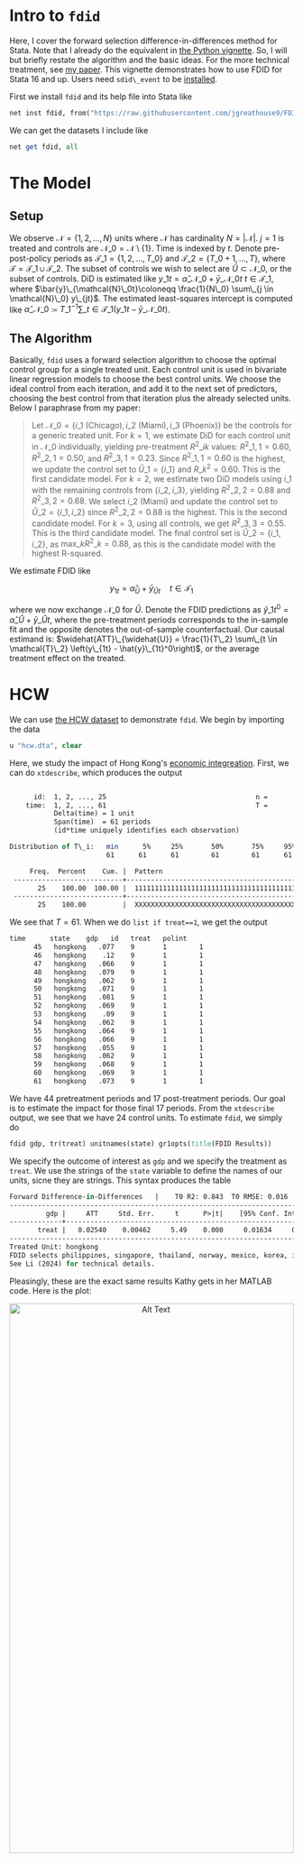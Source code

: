 # Intro to ```fdid```

Here, I cover the forward selection difference-in-differences method for Stata. Note that I already do the equivalent in [the Python vignette](https://github.com/jgreathouse9/FDIDTutorial/blob/main/Vignette.md). So, I will but briefly restate the algorithm and the basic ideas. For the more technical treatment, see [my paper](https://jgreathouse9.github.io/publications/FDIDSJ.pdf). This vignette demonstrates how to use FDID for Stata 16 and up. Users need ```sdid\_event``` to be [installed](https://github.com/DiegoCiccia/sdid/tree/main/sdid\_event#github).

First we install ```fdid``` and its help file into Stata like

```stata
net inst fdid, from("https://raw.githubusercontent.com/jgreathouse9/FDIDTutorial/main") replace
```
We can get the datasets I include like
```stata
net get fdid, all
```

# The Model

## Setup

We observe $\mathcal{N} = \{1, 2, \ldots, N\}$ units where $\mathcal N$ has cardinality $N = |\mathcal{N}|$. $j=1$ is treated and controls are $\mathcal{N}\_0 = \mathcal{N} \setminus \{1\}$. Time is indexed by $t$. Denote pre-post-policy periods as $\mathcal{T}\_1 = \{1, 2, \ldots, T\_0\}$ and $\mathcal{T}\_2 = \{T\_0+1, \ldots, T\}$, where $\mathcal{T}= \mathcal{T}\_1 \cup \mathcal{T}\_2$. The subset of controls we wish to select are $\widehat{U} \subset \mathcal{N}\_0$, or the subset of controls. DiD is estimated like $y\_{1t}=\hat\alpha\_{\mathcal{N}\_0}+ \bar{y}\_{\mathcal{N}\_0t} \: t \in \mathcal{T}\_1$, where $\bar{y}\_{\mathcal{N}\_0t}\coloneqq \frac{1}{N\_0} \sum\_{j \in \mathcal{N}\_0} y\_{jt}$. The estimated least-squares intercept is computed like $\hat\alpha\_{\mathcal{N}\_0} \coloneqq T\_{1}^{-1}\sum\_{t \in \mathcal{T}\_{1}}\left(y\_{1t}-\bar{y}\_{\mathcal{N}\_0t}\right)$.

## The Algorithm 

Basically, ```fdid``` uses a forward selection algorithm to choose the optimal control group for a single treated unit. Each control unit is used in bivariate linear regression models to choose the best control units. We choose the ideal control from each iteration, and add it to the next set of predictors, choosing the best control from that iteration plus the already selected units. Below I paraphrase from my paper:

> Let $\mathcal{N}\_0 = \{i\_1 \text{ (Chicago)}, i\_2 \text{ (Miami)}, i\_3 \text{ (Phoenix)}\}$ be the controls for a generic treated unit. For $k=1$, we estimate DiD for each control unit in $\mathcal{N}\_0$ individually, yielding pre-treatment $R^2\_{ik}$ values: $R^2\_{1,1} = 0.60$, $R^2\_{2,1} = 0.50$, and $R^2\_{3,1} = 0.23$. Since $R^2\_{1,1} = 0.60$ is the highest, we update the control set to $\widehat{U}\_1 = \{i\_1\}$ and $R\_k^{2}=0.60$. This is the first candidate model. For $k=2$, we estimate two DiD models using $i\_1$ with the remaining controls from $\{i\_2, i\_3\}$, yielding $R^2\_{2,2} = 0.88$ and $R^2\_{3,2} = 0.68$. We select $i\_2$ (Miami) and update the control set to $\widehat{U}\_2 = \{i\_1, i\_2\}$ since $R^2\_{2,2} = 0.88$ is the highest. This is the second candidate model. For $k=3$, using all controls, we get $R^2\_{3,3} = 0.55$. This is the third candidate model. The final control set is $\widehat{U}\_2 = \{i\_1, i\_2\}$, as $\text{max}\_k R^2\_k = 0.88$, as this is the candidate model with the highest R-squared.


We estimate FDID like

```math
\begin{equation}
y_{1t}=\hat\alpha_{\widehat{U}}+ \bar{y}_{\widehat{U}t} \quad t \in \mathcal{T}_1
\end{equation}
```

where we now exchange $\mathcal{N}\_0$ for $\widehat{U}$. Denote the FDID predictions as $\hat{y}\_{1t}^{0}=\hat\alpha\_{\widehat{U}}+ \bar{y}\_{\widehat{U}t}$, where the pre-treatment periods corresponds to the in-sample fit and the opposite denotes the out-of-sample counterfactual. Our causal estimand is: $\widehat{ATT}\_{\widehat{U}} = \frac{1}{T\_2} \sum\_{t \in \mathcal{T}\_2} \left(y\_{1t} - \hat{y}\_{1t}^0\right)$, or the average treatment effect on the treated. 

# HCW

We can use [the HCW dataset](https://doi.org/10.1002/jae.1230) to demonstrate ```fdid```. We begin by importing the data

```stata
u "hcw.dta", clear
```

Here, we study the impact of Hong Kong's [economic integreation](https://www.henleyglobal.com/residence-investment/hong-kong/cepa-hong-kong-china). First, we can do ```xtdescribe```, which produces the output

```stata

      id:  1, 2, ..., 25                                     n =         25
    time:  1, 2, ..., 61                                     T =         61
           Delta(time) = 1 unit
           Span(time)  = 61 periods
           (id*time uniquely identifies each observation)

Distribution of T\_i:   min      5%     25%       50%       75%     95%     max
                        61      61      61        61        61      61      61

     Freq.  Percent    Cum. |  Pattern
 ---------------------------+---------------------------------------------------------------
       25    100.00  100.00 |  1111111111111111111111111111111111111111111111111111111111111
 ---------------------------+---------------------------------------------------------------
       25    100.00         |  XXXXXXXXXXXXXXXXXXXXXXXXXXXXXXXXXXXXXXXXXXXXXXXXXXXXXXXXXXXXX
```

We see that $T=61$. When we do ```list if treat==1```, we get the output

```stata
time      state    gdp   id   treat   polint  
      45   hongkong   .077    9       1        1  
      46   hongkong    .12    9       1        1  
      47   hongkong   .066    9       1        1  
      48   hongkong   .079    9       1        1  
      49   hongkong   .062    9       1        1  
      50   hongkong   .071    9       1        1  
      51   hongkong   .081    9       1        1  
      52   hongkong   .069    9       1        1  
      53   hongkong    .09    9       1        1  
      54   hongkong   .062    9       1        1  
      55   hongkong   .064    9       1        1  
      56   hongkong   .066    9       1        1  
      57   hongkong   .055    9       1        1  
      58   hongkong   .062    9       1        1  
      59   hongkong   .068    9       1        1  
      60   hongkong   .069    9       1        1  
      61   hongkong   .073    9       1        1  
```

We have 44 pretreatment periods and 17 post-treatment periods. Our goal is to estimate the impact for those final 17 periods. From the ```xtdescribe``` output, we see that we have 24 control units. To estimate ```fdid```, we simply do
```stata
fdid gdp, tr(treat) unitnames(state) gr1opts(title(FDID Results))

```
We specify the outcome of interest as ```gdp``` and we specify the treatment as ```treat```. We use the strings of the ```state``` variable to define the names of our units, sicne they are strings. This syntax produces the table
```stata
Forward Difference-in-Differences   |    T0 R2: 0.843  T0 RMSE: 0.016
-----------------------------------------------------------------------------
         gdp |     ATT     Std. Err.     t      P>|t|    [95% Conf. Interval]
-------------+---------------------------------------------------------------
       treat |   0.02540    0.00462     5.49    0.000     0.01634     0.03447
-----------------------------------------------------------------------------
Treated Unit: hongkong
FDID selects philippines, singapore, thailand, norway, mexico, korea, indonesia, newzealand, malaysia, as the optimal donors.
See Li (2024) for technical details.
```

Pleasingly, these are the exact same results Kathy gets in her MATLAB code. Here is the plot:
<p align="center">
  <img src="fithongkong.png" alt="Alt Text" width="100%" height="50%">
</p>

If we wish to see the returned results, we can do
```stata

ereturn list

macros:
                  e(U) : "philippines, singapore, thailand, norway, mexico, korea, indonesia, newzealand, malaysia,"
         e(properties) : "b V"
             e(depvar) : "gdp"

matrices:
                  e(b) :  1 x 1
                  e(V) :  1 x 1
             e(series) :  61 x 9
            e(setting) :  1 x 6
            e(results) :  2 x 7
             e(dyneff) :  61 x 6

```
The ```e(series)``` is a matrix containing the observed and counterfactual values, event time, individual treatment effects. Naturally, the other statistics pertain to the total number of controls, the number of controls selected, as well as inferential statistics. 

```stata

mat l e(results)

e(results)[2,7]
            ATT       PATT         SE          t         LB         UB         R2
FDID  .02540494  53.843074  .00462405  5.4940862  .01634196  .03446791   .8427835
 DID  .03172116    77.6203  .00298081  10.641796  .02556907  .03787324      .5046
```
Here DID uses the robust standard error as estimated by ```xtdidregress```. We can clearly see that the pre-intervention $R^2$ for the selected control group of FDID is much higher than the DID method, suggesting that the parallel trends assumption for Forward DID holds compared to when we use all controls, as DID does.

# Proposition 99

Next, I'd like to replicate one of the more classic papers in synthetic control methods, the case of Proposition 99 for California. Prop 99 was an anti-tobacco campaign that sought to reduce the rate of smoking in the population via education, awareness, and taxation. To run this, we do

```stata

clear *
cls
u "smoking.dta", clear
```
When we do ```xtdescribe```, we get

```stata
      id:  1, 2, ..., 39                                     n =         39
    year:  1970, 1971, ..., 2000                             T =         31
           Delta(year) = 1 year
           Span(year)  = 31 periods
           (id*year uniquely identifies each observation)

Distribution of T\_i:   min      5%     25%       50%       75%     95%     max
                        31      31      31        31        31      31      31

     Freq.  Percent    Cum. |  Pattern
 ---------------------------+---------------------------------
       39    100.00  100.00 |  1111111111111111111111111111111
 ---------------------------+---------------------------------
       39    100.00         |  XXXXXXXXXXXXXXXXXXXXXXXXXXXXXXX

```

We can see we have 38 controls. ```list if treat==1``` returns the output

```stata
         state   year   cigsale   lnincome   beer   age15~24   retprice   treated   id  
    California   1989      82.4   10.14231   23.7   .1535246      126.4         1    3  
    California   1990      77.8   10.14162   23.8    .149523      163.8         1    3  
    California   1991      68.7   10.11071   22.3          .      186.8         1    3  
    California   1992      67.5   10.11494   21.3          .      201.9         1    3  
    California   1993      63.4    10.0985   20.8          .      205.1         1    3  
    California   1994      58.6   10.09951   20.1          .      190.3         1    3  
    California   1995      56.4   10.15592   19.7          .      195.1         1    3  
    California   1996      54.5   10.17864   19.1          .      197.9         1    3  
    California   1997      53.8   10.17519   19.5          .      200.3         1    3  
    California   1998      52.3          .      .          .      207.8         1    3  
    California   1999      47.2          .      .          .      224.9         1    3  
    California   2000      41.6          .      .          .      351.2         1    3  

```
We can see that treatment begins in 1989, continuing until the end of the study period. We estimate the effect like

```stata
fdid cigsale, tr(treated) unitnames(state)
```
which returns the table
```stata
Forward Difference-in-Differences          T0 R2:     0.988     T0 RMSE:     1.282

-----------------------------------------------------------------------------------------
     cigsale |     ATT       Std. Err.      t       P>|t|    [95% Conf. Interval]
-------------+---------------------------------------------------------------------------
     treated | -13.64671     0.46016      29.66     0.000    -14.54861  -12.74481
-----------------------------------------------------------------------------------------
Treated Unit: California
FDID selects Montana, Colorado, Nevada, Connecticut, as the optimal donors.
See Li (2024) for technical details.
```

With these results, we may produce the plot

```stata

svmat e(series), names(col)

tsset year

lab var cigsale3 "California"

lab var cf3 "FDID"
lab var cfdd3 "DID"

lab var ymeandid "DID Control Mean"
lab var ymeanfdid "FDID Control Mean"
lab var year "Year"
twoway (tsline cigsale3) ///
(tsline cfdd3, lcolor(black) lwidth(thick) lpattern(dash)) ///
(tsline ymeandid, lcolor(black) lwidth(thick) lpattern(solid)), ///
scheme(sj) name(did, replace) ///
yti(Cigarette Consumption per Capita) tli(1989) legend(ring(0) pos(7) col(1) size(large)) ///
ti(Uses all controls)

twoway (tsline cigsale3) ///
(tsline cf3,lcolor(gs6) lwidth(thick) lpattern(longdash)) ///
(tsline ymeanfdid, lcolor(gs6) lwidth(thick) lpattern(solid)), ///
scheme(sj) name(fdid, replace) tli(1989) legend(ring(0) pos(7) col(1) size(large)) ///
ti(Uses 4 controls)


graph combine did fdid, xsize(8)

```

<p align="center">
  <img src="FDIDP99Update.png" alt="Alt Text"  width="100%" height="50%">
</p>

The R-squared of DID here is 0.604, versus FDID's R-squared of 0.988. This naturally has real implications for the analysis' findings. Because the fit for DID in the pre-intervention period is so poor (as a result of non-parallel trends holding across all control units), the DID method badly overestimates the causal effect, returning an ATT of -27.349.

FDID's control group seems much more parallel to the pre-treatment trend of California. Its pre-intervention R-squared is higher than DID, meaning that the parallel trends assumption is much more likely to hold for FDID in this instance relative to DID. The effect sizes also differ, with FDID returning an ATT of -13.647.

To put this another way, the ATT of FDID is basically half of the DID estimate due to parallel trends bias from the original DID method. This is a colossal reduction of effect. Also of interest is that FDID selects 4 control states which happen to be the exact same states as the original synthetic control method selected. On top of this, we can also see that FDID gets these results without needing to use retail price of cigarettes, age, income, taxation, and outcome lags to attain what is essentially the same results of other synthetic control methods ([which tend to vary](https://rpubs.com/dwrich27/941298) between -13 and -19, depending on which [flavor](https://doi.org/10.48550/arXiv.2203.11576) of SCM we use).

Of course, FDID assumes that a uniformly weighted average is the ideal way to model the counterfactual, but the point here is that we can get very similar results to the findings of the original model using a relatively simpler estimator which also happens to be qualitatively similar. An added benefit of DID is that inference is more straightforward compared to synthetic controls. In the staggered adoption case, we simply estimate one ATT per treated unit (using the never treated units as controls) and average the effect sizes together. Okay, so that's it for the vignette. No doubt people will have questions, suggestions, ideas, or errors to report, concerns, so you may contact me as ususal.

# Contact
- Jared Greathouse: <jgreathouse3@student.gsu.edu> (see [my website](https://jgreathouse9.github.io/))
